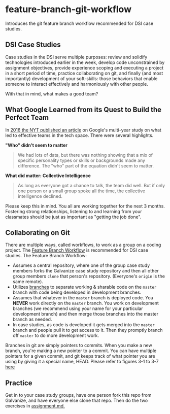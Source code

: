 # feature-branch-git-workflow
Introduces the git feature branch workflow recommended for DSI case studies.


## DSI Case Studies  
Case studies in the DSI serve multiple purposes: review and solidify technologies
introduced earlier in the week, develop code unconstrained by assignment 
objectives, provide experience scoping and executing a project in a short period
of time, practice collaborating on git, and finally (and most importantly) 
development of your soft-skills: those behaviors that enable someone to interact
effectively and harmoniously with other people.

With that in mind, what makes a good team?

## What Google Learned from its Quest to Build the Perfect Team  
In [2016 the NYT published an article](https://www.nytimes.com/2016/02/28/magazine/what-google-learned-from-its-quest-to-build-the-perfect-team.html) on Google's multi-year study on what led
to effective teams in the tech space.  There were several highlights.

**"Who" didn't seem to matter**  
> We had lots of data, but there was nothing showing that a mix of specific
  personality types or skills or backgrounds made any difference.  The "who"
  part of the equation didn't seem to matter.

**What did matter: Collective Intelligence**  
> As long as everyone got a chance to talk, the team did well.  But if only
  one person or a small group spoke all the time, the collective intelligence
  declined.

Please keep this in mind. You all are working together for the next 3 months. Fostering strong relationships, listening to and learning from your classmates 
should be just as important as "getting the job done".

## Collaborating on Git  
There are multiple ways, called workflows, to work as a group on a coding project.  The [Feature Branch Workflow](https://www.atlassian.com/git/tutorials/comparing-workflows/feature-branch-workflow)
is recommended for DSI case studies.  The Feature Branch Workflow:  
* Assumes a central repository, where one of the group case study members forks
  the Galvanize case study repository and then all other group members `clone` that
  person's repository. (Everyone's `origin` is the same remote).
* Utilizes [branches](https://www.atlassian.com/git/tutorials/using-branches)
  to separate working & sharable code on the `master` branch with code being
  developed in development branches.
* Assumes that whatever in the `master` branch is deployed code.  You **NEVER** 
  work directly on the `master` branch.  You work on development branches (we recommend
  using your name for your particular development branch) and then merge those branches into the master branch as needed.
* In case studies, as code is developed it gets merged into the `master` branch
  and people pull it to get access to it.  Then they promptly branch off `master`
  to do more development work.

Branches in git are simply pointers to commits.  When you make a new branch, you're
making a new pointer to a commit.  You can have multiple pointers for a given commit,
and git keeps track of what pointer you are using by giving it a special name, HEAD.
Please refer to figures 3-1 to 3-7 [here](https://git-scm.com/book/en/v2/Git-Branching-Branches-in-a-Nutshell)

## Practice  
Get in to your case study groups, have one person fork this repo from Galvanize,
and have everyone else clone that repo.  Then do the two exercises in [assignment.md.](https://github.com/GalvanizeDataScience/feature-branch-git-workflow/blob/master/assignment.md)
